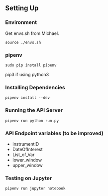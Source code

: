 ## Setting Up

### Environment
Get envs.sh from Michael.

```
source ./envs.sh
```

### pipenv
```
sudo pip install pipenv
```

pip3 if using python3

### Installing Dependencies
```
pipenv install --dev
```

### Running the API Server
```
pipenv run python run.py
```

### API Endpoint variables (to be improved)
- instrumentID
- DateOfInterest
- List_of_Var
- lower_window
- upper_window

### Testing on Jupyter
```
pipenv run jupyter notebook
```
